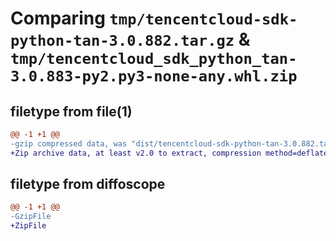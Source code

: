 # Comparing `tmp/tencentcloud-sdk-python-tan-3.0.882.tar.gz` & `tmp/tencentcloud_sdk_python_tan-3.0.883-py2.py3-none-any.whl.zip`

## filetype from file(1)

```diff
@@ -1 +1 @@
-gzip compressed data, was "dist/tencentcloud-sdk-python-tan-3.0.882.tar", last modified: Wed Apr 26 03:46:15 2023, max compression
+Zip archive data, at least v2.0 to extract, compression method=deflate
```

## filetype from diffoscope

```diff
@@ -1 +1 @@
-GzipFile
+ZipFile
```

